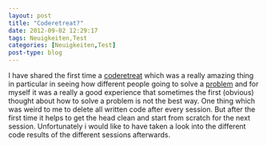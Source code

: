 ```yaml
---
layout: post
title: "Coderetreat?"
date: 2012-09-02 12:29:17
tags: Neuigkeiten,Test
categories: [Neuigkeiten,Test]
post-type: blog
---
```

I have shared the first time a [coderetreat](http://coderetreat-dus-1.eventbrite.de/ "coderetreat") which was a really amazing thing 
in particular in seeing how different people going to solve a [problem](http://coderetreat.org/facilitating/structure-of-a-coderetreat "problem") 
and for myself it was a really a good experience that sometimes the first (obvious) thought about how to solve a problem is not the best way. 
One thing which was weird to me to delete all written code after every session. But after the first time it helps to get the head clean and start 
from scratch for the next session. Unfortunately i would like to have taken a look into the different code results of the different sessions afterwards.
